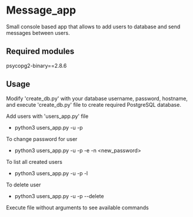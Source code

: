 # Message_app

Small console based app that allows to add users to database and send messages between users.

## Required modules

psycopg2-binary==2.8.6

## Usage

Modify 'create_db.py' with your database username, password, hostname, and execute 'create_db.py' file to create required PostgreSQL database.


Add users with 'users_app.py' file


- python3 users_app.py -u <username> -p <password>


To change password for user

- python3 users_app.py -u <username> -p <password> -e -n <new_password>

To list all created users 

- python3 users_app.py -u <username> -p <password> -l

To delete user

- python3 users_app.py -u <username> -p <password> --delete

Execute file without arguments to see available commands

